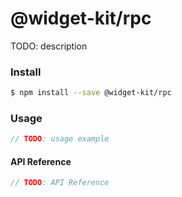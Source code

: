 # @widget-kit/rpc

TODO: description

### Install

```bash
$ npm install --save @widget-kit/rpc
```

### Usage

```js
// TODO: usage example
```

#### API Reference

```js
// TODO: API Reference
```
